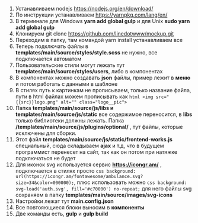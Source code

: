 1. Устанавливаем nodejs https://nodejs.org/en/download/
2. По инструкции устанавливаем https://yarnpkg.com/lang/en/
3. В терминале для Windows __yarn add global gulp__ и для Unix __sudo yarn add global gulp__
4. Клонируем git clone https://github.com/linedotwww/mockup.git
5. Переходим в папку, там командой yarn install устанавливаем все
6. Теперь подключать файлы в __templates/main/source/styles/style.scss__ не нужно, все подключается автоматом
7. Пользовательские стили могут лежать тут __templates/main/source/styles/users__, либо в компонентах
8. В компонентах можно создавать __json__ файлы, пример лежит в __меню__ и потом работать с данными в шаблоне
9. В стилях путь к картинкам не прописываем, только название файла, пути в html файлах можем прописывать как ```html <img src="{{src}}logo.png" alt="" class="logo__pic">```
10. Папка __templates/main/source/js/libs и templates/main/source/js/static__ все содержимое переносится, в __libs__ только библиотеки должны лежать. Папка __/templates/main/source/js/plugins/optional/__ , тут файлы, которые исключены для сборки.
11. Этот файл __templates/main/source/js/static/frontend-works.js__ специальный, сюда складываем __ajax__ и т.д, что в будущем программист перенесет на сайт, так как он потом при натяжке подключаться не будет
12. Для иконок svg используется сервис __https://icongr.am/__ , подключается в стилях просто ```css background: url(https://icongr.am/fontawesome/ambulance.svg?size=34&color=000000);```, плюс использовать можно ```css background: svg-load('auth.svg', fill='#c70000') no-repeat;``` для него файлы svg сохраняем в папку __templates/main/source/images/svg-icons__
13. Настройки лежат тут __main.config.json__
14. Все повтояющиеся блоки выносим в __компоненты__
15. Две команды есть, __gulp__ и __gulp build__
